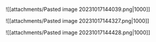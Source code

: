 
![[attachments/Pasted image 20231017144039.png|1000]]

![[attachments/Pasted image 20231017144327.png|1000]]

![[attachments/Pasted image 20231017144428.png|1000]]
